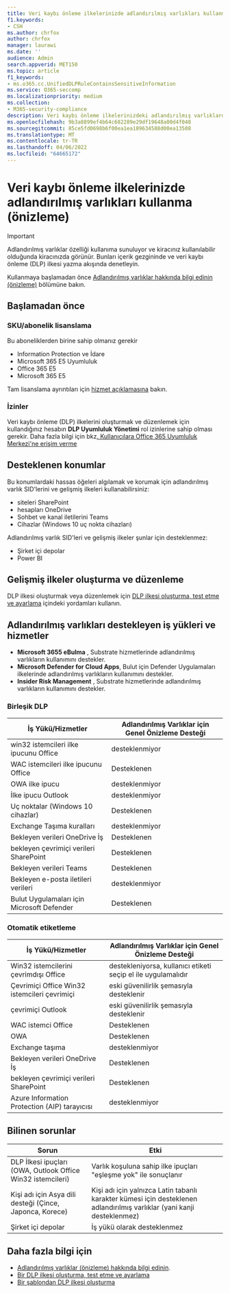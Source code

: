 ```yaml
---
title: Veri kaybı önleme ilkelerinizde adlandırılmış varlıkları kullanma (önizleme)
f1.keywords:
- CSH
ms.author: chrfox
author: chrfox
manager: laurawi
ms.date: ''
audience: Admin
search.appverid: MET150
ms.topic: article
f1_keywords:
- ms.o365.cc.UnifiedDLPRuleContainsSensitiveInformation
ms.service: O365-seccomp
ms.localizationpriority: medium
ms.collection:
- M365-security-compliance
description: Veri kaybı önleme ilkelerinizdeki adlandırılmış varlıklardan yararlanmak için bu yordamları kullanın
ms.openlocfilehash: 9b3a8899ef4b64c682289e29df19648a00d4f048
ms.sourcegitcommit: 85ce5fd0698b6f00ea1ea189634588d00ea13508
ms.translationtype: MT
ms.contentlocale: tr-TR
ms.lasthandoff: 04/06/2022
ms.locfileid: "64665172"
---
```

# <a name="use-named-entities-in-your-data-loss-prevention-policies-preview"></a>Veri kaybı önleme ilkelerinizde adlandırılmış varlıkları kullanma (önizleme)

> [!IMPORTANT]
> Adlandırılmış varlıklar özelliği kullanıma sunuluyor ve kiracınız kullanılabilir olduğunda kiracınızda görünür. Bunları içerik gezgininde ve veri kaybı önleme (DLP) ilkesi yazma akışında denetleyin. 

Kullanmaya başlamadan önce [Adlandırılmış varlıklar hakkında bilgi edinin (önizleme)](named-entities-learn.md) bölümüne bakın.

## <a name="before-you-begin"></a>Başlamadan önce

### <a name="skusubscriptions-licensing"></a>SKU/abonelik lisanslama

Bu aboneliklerden birine sahip olmanız gerekir

- Information Protection ve İdare
- Microsoft 365 E5 Uyumluluk
- Office 365 E5
- Microsoft 365 E5

Tam lisanslama ayrıntıları için [hizmet açıklamasına](/office365/servicedescriptions/microsoft-365-service-descriptions/microsoft-365-tenantlevel-services-licensing-guidance/microsoft-365-security-compliance-licensing-guidance#information-protection-data-classification-analytics-overview-content--activity-explorer) bakın.

### <a name="permissions"></a>İzinler

Veri kaybı önleme (DLP) ilkelerini oluşturmak ve düzenlemek için kullandığınız hesabın **DLP Uyumluluk Yönetimi** rol izinlerine sahip olması gerekir. Daha fazla bilgi için bkz[. Kullanıcılara Office 365 Uyumluluk Merkezi'ne erişim verme](../security/office-365-security/grant-access-to-the-security-and-compliance-center.md)


## <a name="supported-locations"></a>Desteklenen konumlar

Bu konumlardaki hassas öğeleri algılamak ve korumak için adlandırılmış varlık SID'lerini ve gelişmiş ilkeleri kullanabilirsiniz:

- siteleri SharePoint
- hesapları OneDrive
- Sohbet ve kanal iletilerini Teams
- Cihazlar (Windows 10 uç nokta cihazları)

Adlandırılmış varlık SID'leri ve gelişmiş ilkeler şunlar için desteklenmez:


- Şirket içi depolar
- Power BI

## <a name="create-and-edit-enhanced-policies"></a>Gelişmiş ilkeler oluşturma ve düzenleme

DLP ilkesi oluşturmak veya düzenlemek için [DLP ilkesi oluşturma, test etme ve ayarlama](create-test-tune-dlp-policy.md) içindeki yordamları kullanın.

## <a name="workloads-and-services-that-support-named-entities"></a>Adlandırılmış varlıkları destekleyen iş yükleri ve hizmetler


- **Microsoft 3655 eBulma** , Substrate hizmetlerinde adlandırılmış varlıkların kullanımını destekler.
- **Microsoft Defender for Cloud Apps**, Bulut için Defender Uygulamaları ilkelerinde adlandırılmış varlıkların kullanımını destekler.
- **Insider Risk Management** , Substrate hizmetlerinde adlandırılmış varlıkların kullanımını destekler.
<!--- **Communication Compliance** doesn't support the use of named entities in Exchange transport rules and data-at-rest.
- **Microsoft Information Governance** (MIG) doesn't support the use of named entities in Exchange transport rules and data-at-rest.-->
 
### <a name="unified-dlp"></a>Birleşik DLP

|İş Yükü/Hizmetler  |Adlandırılmış Varlıklar için Genel Önizleme Desteği  |
|---------|---------|
|win32 istemcileri ilke ipucunu Office    |desteklenmiyor  |
|WAC istemcileri ilke ipucunu Office    |Desteklenen         |
|OWA ilke ipucu     |desteklenmiyor         |
|İlke ipucu Outlook     |desteklenmiyor |
|Uç noktalar (Windows 10 cihazlar)     |Desteklenen  |
|Exchange Taşıma kuralları     |desteklenmiyor |
|Bekleyen verileri OneDrive İş     |Desteklenen         |
|bekleyen çevrimiçi verileri SharePoint     |Desteklenen         |
|Bekleyen verileri Teams     |Desteklenen         |
|Bekleyen e-posta iletileri verileri     |desteklenmiyor         |
|Bulut Uygulamaları için Microsoft Defender     |Desteklenen         |

### <a name="autolabeling"></a>Otomatik etiketleme

|İş Yükü/Hizmetler |Adlandırılmış Varlıklar için Genel Önizleme Desteği  |
|---------|---------|
|Win32 istemcilerini çevrimdışı Office   |destekleniyorsa, kullanıcı etiketi seçip el ile uygulamalıdır |
|Çevrimiçi Office Win32 istemcileri çevrimiçi|eski güvenilirlik şemasıyla desteklenir |
|çevrimiçi Outlook   |eski güvenilirlik şemasıyla desteklenir  |
|WAC istemci Office     |Desteklenen |
|OWA     |Desteklenen |
|Exchange taşıma     |desteklenmiyor |
|Bekleyen verileri OneDrive İş     |Desteklenen |
|bekleyen çevrimiçi verileri SharePoint|Desteklenen|
|Azure Information Protection (AIP) tarayıcısı|desteklenmiyor|

## <a name="known-issues"></a>Bilinen sorunlar

|Sorun  |Etki  |
|---------|---------|
|DLP İlkesi ipuçları (OWA, Outlook Office Win32 istemcileri)     |   Varlık koşuluna sahip ilke ipuçları "eşleşme yok" ile sonuçlanır      |
| Kişi adı için Asya dili desteği (Çince, Japonca, Korece)    | Kişi adı için yalnızca Latin tabanlı karakter kümesi için desteklenen adlandırılmış varlıklar (yani kanji desteklenmez)        |
|Şirket içi depolar    | İş yükü olarak desteklenmez|

<!--|Devices workload (Endpoint)     | Not supported as a workload – authoring policy with named entities will not be allowed        |-->

## <a name="for-further-information"></a>Daha fazla bilgi için
<!-- - [Sensitive information type entity definitions](sensitive-information-type-entity-definitions.md)-->
- [Adlandırılmış varlıklar (önizleme) hakkında bilgi edinin](named-entities-learn.md).
- [Bir DLP ilkesi oluşturma, test etme ve ayarlama](create-test-tune-dlp-policy.md)
- [Bir şablondan DLP ilkesi oluşturma](create-a-dlp-policy-from-a-template.md)
